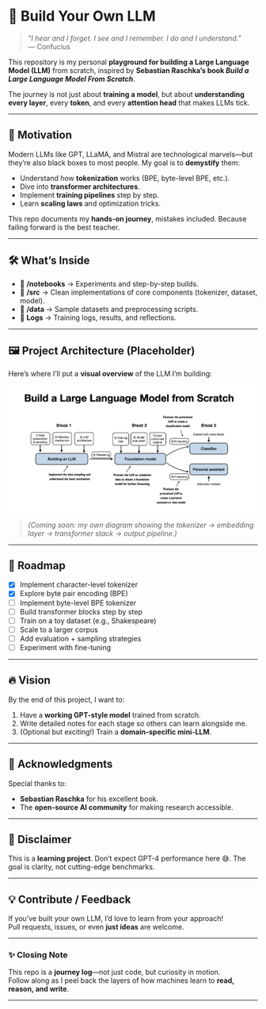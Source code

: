 # 🚀 Build Your Own LLM  

> _"I hear and I forget. I see and I remember. I do and I understand."_  
> — Confucius  

This repository is my personal **playground for building a Large Language Model (LLM)** from scratch, inspired by **Sebastian Raschka’s book _Build a Large Language Model From Scratch_**.  

The journey is not just about **training a model**, but about **understanding every layer**, every **token**, and every **attention head** that makes LLMs tick.  

---

## 📖 Motivation  
Modern LLMs like GPT, LLaMA, and Mistral are technological marvels—but they’re also black boxes to most people. My goal is to **demystify** them:  
- Understand how **tokenization** works (BPE, byte-level BPE, etc.).  
- Dive into **transformer architectures**.  
- Implement **training pipelines** step by step.  
- Learn **scaling laws** and optimization tricks.  

This repo documents my **hands-on journey**, mistakes included. Because failing forward is the best teacher.  

---

## 🛠️ What’s Inside  
- 📂 **/notebooks** → Experiments and step-by-step builds.  
- 📂 **/src** → Clean implementations of core components (tokenizer, dataset, model).  
- 📂 **/data** → Sample datasets and preprocessing scripts.  
- 📝 **Logs** → Training logs, results, and reflections.  

---

## 🖼️ Project Architecture (Placeholder)

Here’s where I’ll put a **visual overview** of the LLM I’m building:  

![Project Architecture Placeholder](./assets/llm-architecture.png)  

> _(Coming soon: my own diagram showing the tokenizer → embedding layer → transformer stack → output pipeline.)_

---

## 🧩 Roadmap  

- [x] Implement character-level tokenizer  
- [x] Explore byte pair encoding (BPE)  
- [ ] Implement byte-level BPE tokenizer  
- [ ] Build transformer blocks step by step  
- [ ] Train on a toy dataset (e.g., Shakespeare)  
- [ ] Scale to a larger corpus  
- [ ] Add evaluation + sampling strategies  
- [ ] Experiment with fine-tuning  

---

## 🔥 Vision  

By the end of this project, I want to:  
1. Have a **working GPT-style model** trained from scratch.  
2. Write detailed notes for each stage so others can learn alongside me.  
3. (Optional but exciting!) Train a **domain-specific mini-LLM**.  

---

## 🙌 Acknowledgments  

Special thanks to:  
- **Sebastian Raschka** for his excellent book.  
- The **open-source AI community** for making research accessible.  

---

## 📌 Disclaimer  

This is a **learning project**. Don’t expect GPT-4 performance here 😅. The goal is clarity, not cutting-edge benchmarks.  

---

## 💡 Contribute / Feedback  

If you’ve built your own LLM, I’d love to learn from your approach!  
Pull requests, issues, or even **just ideas** are welcome.  

---

### ✨ Closing Note  

This repo is a **journey log**—not just code, but curiosity in motion.  
Follow along as I peel back the layers of how machines learn to **read, reason, and write**.  

---

